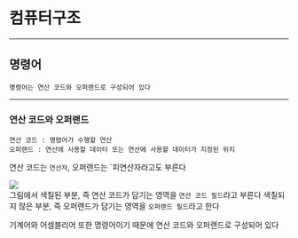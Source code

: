 # 컴퓨터구조
---
## 명령어
```
명령어는 연산 코드와 오퍼랜드로 구성되어 있다
```
---
### 연산 코드와 오퍼랜드
```
연산 코드 : 명령어가 수행할 연산
오퍼랜드 : 연산에 사용할 데이터 또는 연산에 사용할 데이터가 지정된 위치
```
연산 코드는 `연산자`, 오퍼랜드는 `피연산자라고도 부른다

![](https://encrypted-tbn0.gstatic.com/images?q=tbn:ANd9GcTbrx_MWFZPAt-Pnrch8QRrHaV69o7E170Qug&s)   
그림에서 색칠된 부분, 즉 연산 코드가 담기는 영역을 `연산 코드 필드`라고 부른다
색칠되지 않은 부분, 즉 오퍼랜드가 담기는 영역을 `오퍼랜드 필드`라고 한다

기계어와 어셈블리어 또한 명령어이기 때문에 연산 코드와 오퍼랜드로 구성되어 있다